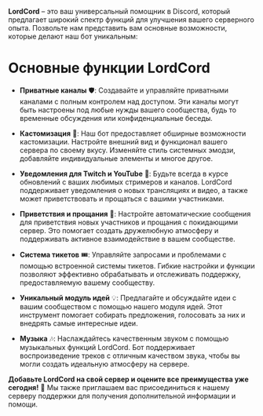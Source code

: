 **LordCord** – это ваш универсальный помощник в Discord, который предлагает широкий спектр функций для улучшения вашего серверного опыта. Позвольте нам представить вам основные возможности, которые делают наш бот уникальным:

# Основные функции LordCord

- **Приватные каналы** 🛡️: Создавайте и управляйте приватными каналами с полным контролем над доступом. Эти каналы могут быть настроены под любые нужды вашего сообщества, будь то временные обсуждения или конфиденциальные беседы.

- **Кастомизация** 🎨: Наш бот предоставляет обширные возможности кастомизации. Настройте внешний вид и функционал вашего сервера по своему вкусу. Изменяйте стиль системных эмодзи, добавляйте индивидуальные элементы и многое другое.

- **Уведомления для Twitch и YouTube** 📢: Будьте всегда в курсе обновлений с ваших любимых стримеров и каналов. LordCord поддерживает уведомления о новых трансляциях и видео, а также может приветствовать и прощаться с вашими участниками.

- **Приветствия и прощания** 👋: Настройте автоматические сообщения для приветствия новых участников и прощания с покидающими сервер. Это помогает создать дружелюбную атмосферу и поддерживать активное взаимодействие в вашем сообществе.

- **Система тикетов** 🎟️: Управляйте запросами и проблемами с помощью встроенной системы тикетов. Гибкие настройки и функции позволяют эффективно обрабатывать и отслеживать поддержку, предоставляемую вашему сообществу.

- **Уникальный модуль идей** 💡: Предлагайте и обсуждайте идеи с вашим сообществом с помощью нашего модуля идей. Этот инструмент помогает собирать предложения, голосовать за них и внедрять самые интересные идеи.

- **Музыка** 🎶: Наслаждайтесь качественным звуком с помощью музыкальных функций LordCord. Бот поддерживает воспроизведение треков с отличным качеством звука, чтобы вы могли создать идеальную атмосферу на сервере.

**Добавьте LordCord на свой сервер и оцените все преимущества уже сегодня!** 🚀 Мы также приглашаем вас присоединиться к нашему серверу поддержки для получения дополнительной информации и помощи.